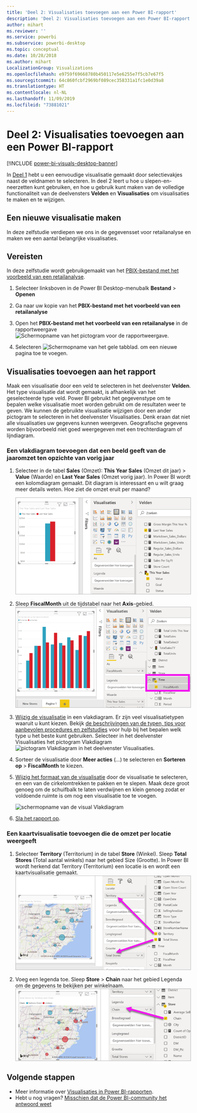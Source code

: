 ```yaml
---
title: 'Deel 2: Visualisaties toevoegen aan een Power BI-rapport'
description: 'Deel 2: Visualisaties toevoegen aan een Power BI-rapport'
author: mihart
ms.reviewer: ''
ms.service: powerbi
ms.subservice: powerbi-desktop
ms.topic: conceptual
ms.date: 10/28/2018
ms.author: mihart
LocalizationGroup: Visualizations
ms.openlocfilehash: e9759f69668780b450117e5e6255e7f5cb7e67f5
ms.sourcegitcommit: 64c860fcbf2969bf089cec358331a1fc1e0d39a8
ms.translationtype: HT
ms.contentlocale: nl-NL
ms.lasthandoff: 11/09/2019
ms.locfileid: "73881021"
---
```

# <a name="part-2-add-visualizations-to-a-power-bi-report"></a>Deel 2: Visualisaties toevoegen aan een Power BI-rapport

[!INCLUDE [power-bi-visuals-desktop-banner](../includes/power-bi-visuals-desktop-banner.md)]

In [Deel 1](power-bi-report-add-visualizations-i.md) hebt u een eenvoudige visualisatie gemaakt door selectievakjes naast de veldnamen te selecteren.  In deel 2 leert u hoe u slepen-en-neerzetten kunt gebruiken, en hoe u gebruik kunt maken van de volledige functionaliteit van de deelvensters **Velden** en **Visualisaties** om visualisaties te maken en te wijzigen.


## <a name="create-a-new-visualization"></a>Een nieuwe visualisatie maken
In deze zelfstudie verdiepen we ons in de gegevensset voor retailanalyse en maken we een aantal belangrijke visualisaties.

## <a name="prerequisites"></a>Vereisten

In deze zelfstudie wordt gebruikgemaakt van het [PBIX-bestand met het voorbeeld van een retailanalyse](https://download.microsoft.com/download/9/6/D/96DDC2FF-2568-491D-AAFA-AFDD6F763AE3/Retail%20Analysis%20Sample%20PBIX.pbix).

1. Selecteer linksboven in de Power BI Desktop-menubalk **Bestand** > **Openen**
   
2. Ga naar uw kopie van het **PBIX-bestand met het voorbeeld van een retailanalyse**

1. Open het **PBIX-bestand met het voorbeeld van een retailanalyse** in de rapportweergave ![Schermopname van het pictogram voor de rapportweergave.](media/power-bi-visualization-kpi/power-bi-report-view.png)

1. Selecteren ![Schermopname van het gele tabblad.](media/power-bi-visualization-kpi/power-bi-yellow-tab.png) om een nieuwe pagina toe te voegen.

## <a name="add-visualizations-to-the-report"></a>Visualisaties toevoegen aan het rapport

Maak een visualisatie door een veld te selecteren in het deelvenster **Velden**. Het type visualisatie dat wordt gemaakt, is afhankelijk van het geselecteerde type veld. Power BI gebruikt het gegevenstype om te bepalen welke visualisatie moet worden gebruikt om de resultaten weer te geven. We kunnen de gebruikte visualisatie wijzigen door een ander pictogram te selecteren in het deelvenster Visualisaties. Denk eraan dat niet alle visualisaties uw gegevens kunnen weergeven. Geografische gegevens worden bijvoorbeeld niet goed weergegeven met een trechterdiagram of lijndiagram. 


### <a name="add-an-area-chart-that-looks-at-this-years-sales-compared-to-last-year"></a>Een vlakdiagram toevoegen dat een beeld geeft van de jaaromzet ten opzichte van vorig jaar

1. Selecteer in de tabel **Sales** (Omzet): **This Year Sales** (Omzet dit jaar)  > **Value** (Waarde) en **Last Year Sales** (Omzet vorig jaar). In Power BI wordt een kolomdiagram gemaakt.  Dit diagram is interessant en u wilt graag meer details weten. Hoe ziet de omzet eruit per maand?  
   
   ![Schermafbeelding van kolomdiagram](media/power-bi-report-add-visualizations-ii/power-bi-start.png)

2. Sleep **FiscalMonth** uit de tijdstabel naar het **Axis**-gebied.  
   ![Schermafbeelding van kolomdiagram met FiscalMonth als as](media/power-bi-report-add-visualizations-ii/power-bi-fiscalmonth.png)

3. [Wijzig de visualisatie](power-bi-report-change-visualization-type.md) in een vlakdiagram.  Er zijn veel visualisatietypen waaruit u kunt kiezen. Bekijk [de beschrijvingen van de typen, tips voor aanbevolen procedures en zelfstudies](power-bi-visualization-types-for-reports-and-q-and-a.md) voor hulp bij het bepalen welk type u het beste kunt gebruiken. Selecteer in het deelvenster Visualisaties het pictogram Vlakdiagram ![pictogram Vlakdiagram in het deelvenster Visualisaties](media/power-bi-report-add-visualizations-ii/power-bi-area-chart.png).

4. Sorteer de visualisatie door **Meer acties** (...) te selecteren en **Sorteren op** >  **FiscalMonth** te kiezen.

5. [Wijzig het formaat van de visualisatie](power-bi-visualization-move-and-resize.md) door de visualisatie te selecteren, en een van de cirkelomtrekken te pakken en te slepen. Maak deze groot genoeg om de schuifbalk te laten verdwijnen en klein genoeg zodat er voldoende ruimte is om nog een visualisatie toe te voegen.
   
   ![schermopname van de visual Vlakdiagram](media/power-bi-report-add-visualizations-ii/pbi_part2_7b.png)
6. [Sla het rapport op](../service-report-save.md).

### <a name="add-a-map-visualization-that-looks-at-sales-by-location"></a>Een kaartvisualisatie toevoegen die de omzet per locatie weergeeft

1. Selecteer **Territory** (Territorium) in de tabel **Store** (Winkel). Sleep **Total Stores** (Total aantal winkels) naar het gebied Size (Grootte). In Power BI wordt herkend dat Territory (Territorium) een locatie is en wordt een kaartvisualisatie gemaakt.  
   ![Vlakdiagram](media/power-bi-report-add-visualizations-ii/power-bi-map1.png)

2. Voeg een legenda toe.  Sleep **Store** > **Chain** naar het gebied Legenda om de gegevens te bekijken per winkelnaam.  
   ![rapportcanvas met pijl van Keten in de lijst met velden naar Keten in Legenda-bucket](media/power-bi-report-add-visualizations-ii/power-bi-chain.png)

## <a name="next-steps"></a>Volgende stappen
* Meer informatie over [Visualisaties in Power BI-rapporten](power-bi-report-visualizations.md).  
* Hebt u nog vragen? [Misschien dat de Power BI-community het antwoord weet](https://community.powerbi.com/)

